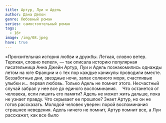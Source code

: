 ```yaml
---
title: Артур, Луи и Адель
author: Дана Делон
genre: Любовный роман
series: самостоятельный роман
tags:
  - 16+
image: /img/08.jpeg
have: true
---
```

«Пронзительная история любви и дружбы. Легкая, словно ветер. Терпкая, словно пепел», — так описала историю популярная писательница Анна Джейн Артур, Луи и Адель познакомились однажды летом на юге Франции и с тех пор каждые каникулы проводили вместе. Беззаботные дни, звездные ночи, запах соленого моря, счастливые улыбки и... первая любовь. Только Адель не помнит этого. Несчастный случай забрал у нее все до единого воспоминания. ⠀ Что останется от человека, если лишить его памяти? Адель не может жить дальше, пока не узнает правду. Что скрывает ее прошлое? Знает Артур, но он не готов рассказать. Молодой человек уверен: порой воспоминания страшнее неведения. Адель ничего не помнит, Артур помнит все, а Луи расскажет, как все было